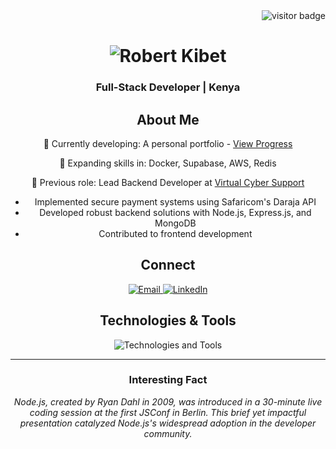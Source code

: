 <div align="right">
    <img src="https://visitor-badge.laobi.icu/badge?page_id=swe-robertkibet.profile" alt="visitor badge"/>
</div>

<h1 align="center">
    <img src="https://readme-typing-svg.herokuapp.com/?font=Montserrat&size=35&center=true&vCenter=true&width=500&height=70&duration=4000&lines=Robert+Kibet;Software+Developer" alt="Robert Kibet"/>
</h1>

<h3 align="center">Full-Stack Developer | Kenya</h3>

<div align="center">
    <h2>About Me</h2>
    <p>🔭 Currently developing: A personal portfolio - <a href="https://robertkibet.com/">View Progress</a></p>
    <p>🌱 Expanding skills in: Docker, Supabase, AWS, Redis</p>
    <p>💼 Previous role: Lead Backend Developer at <a href="https://dev.virtualcyber.co.ke/">Virtual Cyber Support</a></p>
    <ul>
        <li>Implemented secure payment systems using Safaricom's Daraja API</li>
        <li>Developed robust backend solutions with Node.js, Express.js, and MongoDB</li>
        <li>Contributed to frontend development</li>
    </ul>
</div>

<div align="center">
    <h2>Connect</h2>
    <a href="mailto:swe.robertkibet@gmail.com">
        <img src="https://img.shields.io/badge/Email-D14836?style=for-the-badge&logo=gmail&logoColor=white" alt="Email"/>
    </a>
    <a href="https://www.linkedin.com/in/robert-kibet/" target="_blank">
        <img src="https://img.shields.io/badge/LinkedIn-0077B5?style=for-the-badge&logo=linkedin&logoColor=white" alt="LinkedIn"/>
    </a>
</div>

<h2 align="center">Technologies & Tools</h2>
<div align="center">
    <img src="https://skillicons.dev/icons?i=react,nodejs,python,javascript,typescript,express,mongodb,nextjs,mysql,docker,aws" alt="Technologies and Tools"/>
</div>

<hr>

<div align="center">
    <h3>Interesting Fact</h3>
    <p><em>Node.js, created by Ryan Dahl in 2009, was introduced in a 30-minute live coding session at the first JSConf in Berlin. This brief yet impactful presentation catalyzed Node.js's widespread adoption in the developer community.</em></p>
</div>
